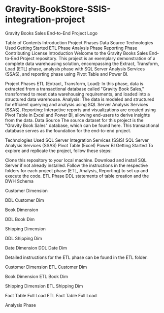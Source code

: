 # Gravity-BookStore-SSIS-integration-project

Gravity Books Sales End-to-End Project
Logo

Table of Contents
Introduction
Project Phases
Data Source
Technologies Used
Getting Started
ETL Phase
Analysis Phase
Reporting Phase
Contributing
License
Introduction
Welcome to the Gravity Books Sales End-to-End Project repository. This project is an exemplary demonstration of a complete data warehousing solution, encompassing the Extract, Transform, Load (ETL) phase, analysis phase with SQL Server Analysis Services (SSAS), and reporting phase using Pivot Table and Power BI.

Project Phases
ETL (Extract, Transform, Load): In this phase, data is extracted from a transactional database called "Gravity Book Sales," transformed to meet data warehousing requirements, and loaded into a structured data warehouse.
Analysis: The data is modeled and structured for efficient querying and analysis using SQL Server Analysis Services (SSAS).
Reporting: Interactive reports and visualizations are created using Pivot Table in Excel and Power BI, allowing end-users to derive insights from the data.
Data Source
The source dataset for this project is the "Gravity Book Sales" database, which can be found here. This transactional database serves as the foundation for the end-to-end project.

Technologies Used
SQL Server Integration Services (SSIS)
SQL Server Analysis Services (SSAS)
Pivot Table (Excel)
Power BI
Getting Started
To explore and replicate the project, follow these steps:

Clone this repository to your local machine.
Download and install SQL Server if not already installed.
Follow the instructions in the respective folders for each project phase (ETL, Analysis, Reporting) to set up and execute the code.
ETL Phase
DDL statements of table creation and the DWH Schema

Customer Dimension

DDL Customer Dim

Book Dimension

DDL Book Dim

Shipping Dimension

DDL Shipping Dim

Date Dimension
DDL Date Dim

Detailed instructions for the ETL phase can be found in the ETL folder.

Customer Dimension
ETL Customer Dim

Book Dimension
ETL Book Dim

Shipping Dimension
ETL Shipping Dim

Fact Table Full Load
ETL Fact Table Full Load

Analysis Phase
